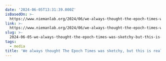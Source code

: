 ```yaml
---
date: '2024-06-05T13:31:39.000Z'
isBasedOn: >-
  https://www.niemanlab.org/2024/06/we-always-thought-the-epoch-times-was-sketchy-but-this-is-really-something/
link: >-
  https://www.niemanlab.org/2024/06/we-always-thought-the-epoch-times-was-sketchy-but-this-is-really-something/
slug: >-
  2024-06-05-we-always-thought-the-epoch-times-was-sketchy-but-this-is-really-something
tags:
  - media
title: 'We always thought The Epoch Times was sketchy, but this is really something'
---
```

 
